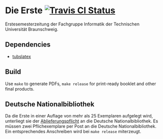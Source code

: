 # Die Erste [![Travis CI Status](https://travis-ci.org/tstehr/erste.svg?branch=master)](https://travis-ci.org/tstehr/erste)

Erstesemesterzeitung der Fachgruppe Informatik der Technischen Universität Braunschweig.

## Dependencies

- [tubslatex](http://tubslatex.ejoerns.de)

## Build

Use `make` to generate PDFs, `make release` for print-ready booklet and other final products.

## Deutsche Nationalbibliothek

Da die Erste in einer Auflage von mehr als 25 Exemplaren aufgelegt wird, unterliegt sie der [Ablieferungspflicht] an die Deutsche Nationalbibliothek. Es müssen zwei Pflichexemplare per Post an die Deutsche Nationalbibliothek. Ein entsprechendes Anschreiben wird bei `make release` miterzeugt.

[Ablieferungspflicht]: https://www.dnb.de/DE/Erwerbung/Pflichtablieferung/pflichtablieferung_node.html